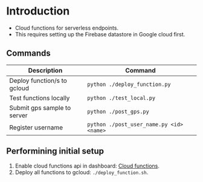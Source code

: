 # Introduction
- Cloud functions for serverless endpoints. 
- This requires setting up the Firebase datastore in Google cloud first.

## Commands
| Description | Command |
| --- | --- |
| Deploy function/s to gcloud | ```python ./deploy_function.py``` |
| Test functions locally | ```python ./test_local.py``` |
| Submit gps sample to server | ```python ./post_gps.py``` |
| Register username | ```python ./post_user_name.py <id> <name>``` |

## Performining initial setup
1. Enable cloud functions api in dashboard: [Cloud functions](https://console.cloud.google.com/functions/list).
2. Deploy all functions to gcloud: ```./deploy_function.sh```.
